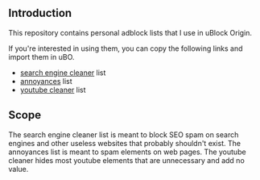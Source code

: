 ## Introduction

This repository contains personal adblock lists that I use in uBlock Origin.

If you're interested in using them, you can copy the following links and import them in uBO.

- [search engine cleaner](https://raw.githubusercontent.com/ayushnix/adblock/master/filters/search.txt) list
- [annoyances](https://raw.githubusercontent.com/ayushnix/adblock/master/filters/annoyances.txt) list
- [youtube cleaner](https://raw.githubusercontent.com/ayushnix/adblock/master/filters/youtube.txt) list

## Scope

The search engine cleaner list is meant to block SEO spam on search engines and other useless
websites that probably shouldn't exist. The annoyances list is meant to spam elements on web pages.
The youtube cleaner hides most youtube elements that are unnecessary and add no value.
